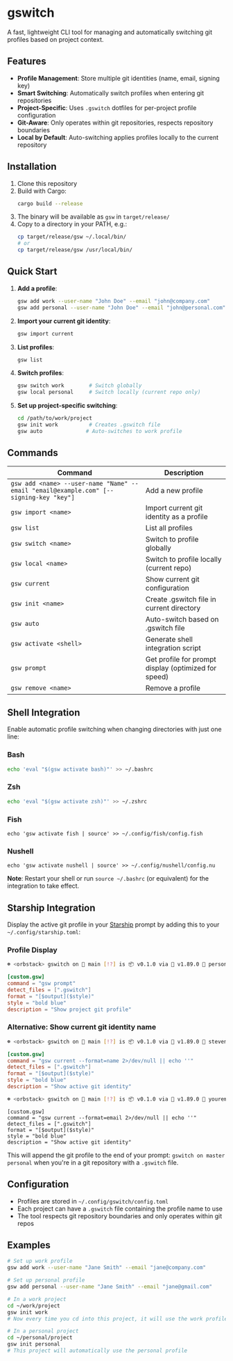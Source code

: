 # gswitch

A fast, lightweight CLI tool for managing and automatically switching git profiles based on project context.

## Features

- **Profile Management**: Store multiple git identities (name, email, signing key)
- **Smart Switching**: Automatically switch profiles when entering git repositories
- **Project-Specific**: Uses `.gswitch` dotfiles for per-project profile configuration
- **Git-Aware**: Only operates within git repositories, respects repository boundaries
- **Local by Default**: Auto-switching applies profiles locally to the current repository

## Installation

1. Clone this repository
2. Build with Cargo:
   ```bash
   cargo build --release
   ```
3. The binary will be available as `gsw` in `target/release/`
4. Copy to a directory in your PATH, e.g.:
   ```bash
   cp target/release/gsw ~/.local/bin/
   # or
   cp target/release/gsw /usr/local/bin/
   ```

## Quick Start

1. **Add a profile**:
   ```bash
   gsw add work --user-name "John Doe" --email "john@company.com"
   gsw add personal --user-name "John Doe" --email "john@personal.com"
   ```

2. **Import your current git identity**:
   ```bash
   gsw import current
   ```

3. **List profiles**:
   ```bash
   gsw list
   ```

4. **Switch profiles**:
   ```bash
   gsw switch work        # Switch globally
   gsw local personal     # Switch locally (current repo only)
   ```

5. **Set up project-specific switching**:
   ```bash
   cd /path/to/work/project
   gsw init work          # Creates .gswitch file
   gsw auto              # Auto-switches to work profile
   ```

## Commands

| Command | Description |
|---------|-------------|
| `gsw add <name> --user-name "Name" --email "email@example.com" [--signing-key "key"]` | Add a new profile |
| `gsw import <name>` | Import current git identity as a profile |
| `gsw list` | List all profiles |
| `gsw switch <name>` | Switch to profile globally |
| `gsw local <name>` | Switch to profile locally (current repo) |
| `gsw current` | Show current git configuration |
| `gsw init <name>` | Create .gswitch file in current directory |
| `gsw auto` | Auto-switch based on .gswitch file |
| `gsw activate <shell>` | Generate shell integration script |
| `gsw prompt` | Get profile for prompt display (optimized for speed) |
| `gsw remove <name>` | Remove a profile |

## Shell Integration

Enable automatic profile switching when changing directories with just one line:

### Bash
```bash
echo 'eval "$(gsw activate bash)"' >> ~/.bashrc
```

### Zsh  
```zsh
echo 'eval "$(gsw activate zsh)"' >> ~/.zshrc
```

### Fish
```fish
echo 'gsw activate fish | source' >> ~/.config/fish/config.fish
```

### Nushell
```nu
echo 'gsw activate nushell | source' >> ~/.config/nushell/config.nu
```

**Note**: Restart your shell or run `source ~/.bashrc` (or equivalent) for the integration to take effect.

## Starship Integration

Display the active git profile in your [Starship](https://starship.rs/) prompt by adding this to your `~/.config/starship.toml`:

### Profile Display
```bash
☸ <orbstack> gswitch on  main [!?] is 📦 v0.1.0 via 🦀 v1.89.0  personal
```

```toml
[custom.gsw]
command = "gsw prompt"
detect_files = [".gswitch"]
format = "[$output]($style)"
style = "bold blue"
description = "Show project git profile"
```

### Alternative: Show current git identity name
```bash
☸ <orbstack> gswitch on  main [!?] is 📦 v0.1.0 via 🦀 v1.89.0  steven kessler
```

```toml
[custom.gsw]
command = "gsw current --format=name 2>/dev/null || echo ''"
detect_files = [".gswitch"]
format = "[$output]($style)"
style = "bold blue"
description = "Show active git identity"
```

```sh
☸ <orbstack> gswitch on  main [!?] is 📦 v0.1.0 via 🦀 v1.89.0  youremail@email.com
```

```
[custom.gsw]
command = "gsw current --format=email 2>/dev/null || echo ''"
detect_files = [".gswitch"]
format = "[$output]($style)"
style = "bold blue"
description = "Show active git identity"
```

This will append the git profile to the end of your prompt: `gswitch on master personal` when you're in a git repository with a `.gswitch` file.


## Configuration

- Profiles are stored in `~/.config/gswitch/config.toml`
- Each project can have a `.gswitch` file containing the profile name to use
- The tool respects git repository boundaries and only operates within git repos

## Examples

```bash
# Set up work profile
gsw add work --user-name "Jane Smith" --email "jane@company.com" 

# Set up personal profile  
gsw add personal --user-name "Jane Smith" --email "jane@gmail.com"

# In a work project
cd ~/work/project
gsw init work
# Now every time you cd into this project, it will use the work profile

# In a personal project
cd ~/personal/project  
gsw init personal
# This project will automatically use the personal profile
```